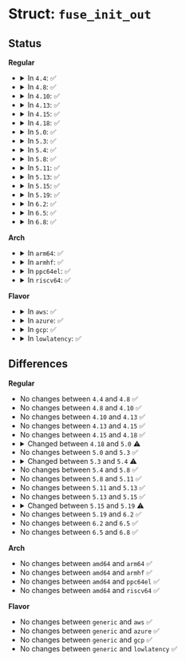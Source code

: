 # Struct: <code>fuse_init_out</code>

## Status
<b>Regular</b>
<ul>
<li>
<details>
<summary>In <code>4.4</code>: ✅</summary>

```c
struct fuse_init_out {
    uint32_t major;
    uint32_t minor;
    uint32_t max_readahead;
    uint32_t flags;
    uint16_t max_background;
    uint16_t congestion_threshold;
    uint32_t max_write;
    uint32_t time_gran;
    uint32_t unused[9];
};
```
</details>
</li>
<li>
<details>
<summary>In <code>4.8</code>: ✅</summary>

```c
struct fuse_init_out {
    uint32_t major;
    uint32_t minor;
    uint32_t max_readahead;
    uint32_t flags;
    uint16_t max_background;
    uint16_t congestion_threshold;
    uint32_t max_write;
    uint32_t time_gran;
    uint32_t unused[9];
};
```
</details>
</li>
<li>
<details>
<summary>In <code>4.10</code>: ✅</summary>

```c
struct fuse_init_out {
    uint32_t major;
    uint32_t minor;
    uint32_t max_readahead;
    uint32_t flags;
    uint16_t max_background;
    uint16_t congestion_threshold;
    uint32_t max_write;
    uint32_t time_gran;
    uint32_t unused[9];
};
```
</details>
</li>
<li>
<details>
<summary>In <code>4.13</code>: ✅</summary>

```c
struct fuse_init_out {
    uint32_t major;
    uint32_t minor;
    uint32_t max_readahead;
    uint32_t flags;
    uint16_t max_background;
    uint16_t congestion_threshold;
    uint32_t max_write;
    uint32_t time_gran;
    uint32_t unused[9];
};
```
</details>
</li>
<li>
<details>
<summary>In <code>4.15</code>: ✅</summary>

```c
struct fuse_init_out {
    uint32_t major;
    uint32_t minor;
    uint32_t max_readahead;
    uint32_t flags;
    uint16_t max_background;
    uint16_t congestion_threshold;
    uint32_t max_write;
    uint32_t time_gran;
    uint32_t unused[9];
};
```
</details>
</li>
<li>
<details>
<summary>In <code>4.18</code>: ✅</summary>

```c
struct fuse_init_out {
    uint32_t major;
    uint32_t minor;
    uint32_t max_readahead;
    uint32_t flags;
    uint16_t max_background;
    uint16_t congestion_threshold;
    uint32_t max_write;
    uint32_t time_gran;
    uint32_t unused[9];
};
```
</details>
</li>
<li>
<details>
<summary>In <code>5.0</code>: ✅</summary>

```c
struct fuse_init_out {
    uint32_t major;
    uint32_t minor;
    uint32_t max_readahead;
    uint32_t flags;
    uint16_t max_background;
    uint16_t congestion_threshold;
    uint32_t max_write;
    uint32_t time_gran;
    uint16_t max_pages;
    uint16_t padding;
    uint32_t unused[8];
};
```
</details>
</li>
<li>
<details>
<summary>In <code>5.3</code>: ✅</summary>

```c
struct fuse_init_out {
    uint32_t major;
    uint32_t minor;
    uint32_t max_readahead;
    uint32_t flags;
    uint16_t max_background;
    uint16_t congestion_threshold;
    uint32_t max_write;
    uint32_t time_gran;
    uint16_t max_pages;
    uint16_t padding;
    uint32_t unused[8];
};
```
</details>
</li>
<li>
<details>
<summary>In <code>5.4</code>: ✅</summary>

```c
struct fuse_init_out {
    uint32_t major;
    uint32_t minor;
    uint32_t max_readahead;
    uint32_t flags;
    uint16_t max_background;
    uint16_t congestion_threshold;
    uint32_t max_write;
    uint32_t time_gran;
    uint16_t max_pages;
    uint16_t map_alignment;
    uint32_t unused[8];
};
```
</details>
</li>
<li>
<details>
<summary>In <code>5.8</code>: ✅</summary>

```c
struct fuse_init_out {
    uint32_t major;
    uint32_t minor;
    uint32_t max_readahead;
    uint32_t flags;
    uint16_t max_background;
    uint16_t congestion_threshold;
    uint32_t max_write;
    uint32_t time_gran;
    uint16_t max_pages;
    uint16_t map_alignment;
    uint32_t unused[8];
};
```
</details>
</li>
<li>
<details>
<summary>In <code>5.11</code>: ✅</summary>

```c
struct fuse_init_out {
    uint32_t major;
    uint32_t minor;
    uint32_t max_readahead;
    uint32_t flags;
    uint16_t max_background;
    uint16_t congestion_threshold;
    uint32_t max_write;
    uint32_t time_gran;
    uint16_t max_pages;
    uint16_t map_alignment;
    uint32_t unused[8];
};
```
</details>
</li>
<li>
<details>
<summary>In <code>5.13</code>: ✅</summary>

```c
struct fuse_init_out {
    uint32_t major;
    uint32_t minor;
    uint32_t max_readahead;
    uint32_t flags;
    uint16_t max_background;
    uint16_t congestion_threshold;
    uint32_t max_write;
    uint32_t time_gran;
    uint16_t max_pages;
    uint16_t map_alignment;
    uint32_t unused[8];
};
```
</details>
</li>
<li>
<details>
<summary>In <code>5.15</code>: ✅</summary>

```c
struct fuse_init_out {
    uint32_t major;
    uint32_t minor;
    uint32_t max_readahead;
    uint32_t flags;
    uint16_t max_background;
    uint16_t congestion_threshold;
    uint32_t max_write;
    uint32_t time_gran;
    uint16_t max_pages;
    uint16_t map_alignment;
    uint32_t unused[8];
};
```
</details>
</li>
<li>
<details>
<summary>In <code>5.19</code>: ✅</summary>

```c
struct fuse_init_out {
    uint32_t major;
    uint32_t minor;
    uint32_t max_readahead;
    uint32_t flags;
    uint16_t max_background;
    uint16_t congestion_threshold;
    uint32_t max_write;
    uint32_t time_gran;
    uint16_t max_pages;
    uint16_t map_alignment;
    uint32_t flags2;
    uint32_t unused[7];
};
```
</details>
</li>
<li>
<details>
<summary>In <code>6.2</code>: ✅</summary>

```c
struct fuse_init_out {
    uint32_t major;
    uint32_t minor;
    uint32_t max_readahead;
    uint32_t flags;
    uint16_t max_background;
    uint16_t congestion_threshold;
    uint32_t max_write;
    uint32_t time_gran;
    uint16_t max_pages;
    uint16_t map_alignment;
    uint32_t flags2;
    uint32_t unused[7];
};
```
</details>
</li>
<li>
<details>
<summary>In <code>6.5</code>: ✅</summary>

```c
struct fuse_init_out {
    uint32_t major;
    uint32_t minor;
    uint32_t max_readahead;
    uint32_t flags;
    uint16_t max_background;
    uint16_t congestion_threshold;
    uint32_t max_write;
    uint32_t time_gran;
    uint16_t max_pages;
    uint16_t map_alignment;
    uint32_t flags2;
    uint32_t unused[7];
};
```
</details>
</li>
<li>
<details>
<summary>In <code>6.8</code>: ✅</summary>

```c
struct fuse_init_out {
    uint32_t major;
    uint32_t minor;
    uint32_t max_readahead;
    uint32_t flags;
    uint16_t max_background;
    uint16_t congestion_threshold;
    uint32_t max_write;
    uint32_t time_gran;
    uint16_t max_pages;
    uint16_t map_alignment;
    uint32_t flags2;
    uint32_t unused[7];
};
```
</details>
</li>
</ul>
<b>Arch</b>
<ul>
<li>
<details>
<summary>In <code>arm64</code>: ✅</summary>

```c
struct fuse_init_out {
    uint32_t major;
    uint32_t minor;
    uint32_t max_readahead;
    uint32_t flags;
    uint16_t max_background;
    uint16_t congestion_threshold;
    uint32_t max_write;
    uint32_t time_gran;
    uint16_t max_pages;
    uint16_t map_alignment;
    uint32_t unused[8];
};
```
</details>
</li>
<li>
<details>
<summary>In <code>armhf</code>: ✅</summary>

```c
struct fuse_init_out {
    uint32_t major;
    uint32_t minor;
    uint32_t max_readahead;
    uint32_t flags;
    uint16_t max_background;
    uint16_t congestion_threshold;
    uint32_t max_write;
    uint32_t time_gran;
    uint16_t max_pages;
    uint16_t map_alignment;
    uint32_t unused[8];
};
```
</details>
</li>
<li>
<details>
<summary>In <code>ppc64el</code>: ✅</summary>

```c
struct fuse_init_out {
    uint32_t major;
    uint32_t minor;
    uint32_t max_readahead;
    uint32_t flags;
    uint16_t max_background;
    uint16_t congestion_threshold;
    uint32_t max_write;
    uint32_t time_gran;
    uint16_t max_pages;
    uint16_t map_alignment;
    uint32_t unused[8];
};
```
</details>
</li>
<li>
<details>
<summary>In <code>riscv64</code>: ✅</summary>

```c
struct fuse_init_out {
    uint32_t major;
    uint32_t minor;
    uint32_t max_readahead;
    uint32_t flags;
    uint16_t max_background;
    uint16_t congestion_threshold;
    uint32_t max_write;
    uint32_t time_gran;
    uint16_t max_pages;
    uint16_t map_alignment;
    uint32_t unused[8];
};
```
</details>
</li>
</ul>
<b>Flavor</b>
<ul>
<li>
<details>
<summary>In <code>aws</code>: ✅</summary>

```c
struct fuse_init_out {
    uint32_t major;
    uint32_t minor;
    uint32_t max_readahead;
    uint32_t flags;
    uint16_t max_background;
    uint16_t congestion_threshold;
    uint32_t max_write;
    uint32_t time_gran;
    uint16_t max_pages;
    uint16_t map_alignment;
    uint32_t unused[8];
};
```
</details>
</li>
<li>
<details>
<summary>In <code>azure</code>: ✅</summary>

```c
struct fuse_init_out {
    uint32_t major;
    uint32_t minor;
    uint32_t max_readahead;
    uint32_t flags;
    uint16_t max_background;
    uint16_t congestion_threshold;
    uint32_t max_write;
    uint32_t time_gran;
    uint16_t max_pages;
    uint16_t map_alignment;
    uint32_t unused[8];
};
```
</details>
</li>
<li>
<details>
<summary>In <code>gcp</code>: ✅</summary>

```c
struct fuse_init_out {
    uint32_t major;
    uint32_t minor;
    uint32_t max_readahead;
    uint32_t flags;
    uint16_t max_background;
    uint16_t congestion_threshold;
    uint32_t max_write;
    uint32_t time_gran;
    uint16_t max_pages;
    uint16_t map_alignment;
    uint32_t unused[8];
};
```
</details>
</li>
<li>
<details>
<summary>In <code>lowlatency</code>: ✅</summary>

```c
struct fuse_init_out {
    uint32_t major;
    uint32_t minor;
    uint32_t max_readahead;
    uint32_t flags;
    uint16_t max_background;
    uint16_t congestion_threshold;
    uint32_t max_write;
    uint32_t time_gran;
    uint16_t max_pages;
    uint16_t map_alignment;
    uint32_t unused[8];
};
```
</details>
</li>
</ul>

## Differences
<b>Regular</b>
<ul>
<li>
No changes between <code>4.4</code> and <code>4.8</code> ✅
</li>
<li>
No changes between <code>4.8</code> and <code>4.10</code> ✅
</li>
<li>
No changes between <code>4.10</code> and <code>4.13</code> ✅
</li>
<li>
No changes between <code>4.13</code> and <code>4.15</code> ✅
</li>
<li>
No changes between <code>4.15</code> and <code>4.18</code> ✅
</li>
<li>
<details>
<summary>Changed between <code>4.18</code> and <code>5.0</code> ⚠️</summary>
<ul>
<li>
<b>Field added. </b>
<code>uint16_t max_pages</code>
</li>
<li>
<b>Field added. </b>
<code>uint16_t padding</code>
</li>
<li>
<b>Field type changed. </b>
<code>uint32_t unused[9]</code> ➡️ <code>uint32_t unused[8]</code>
</li>
</ul>
</details>
</li>
<li>
No changes between <code>5.0</code> and <code>5.3</code> ✅
</li>
<li>
<details>
<summary>Changed between <code>5.3</code> and <code>5.4</code> ⚠️</summary>
<ul>
<li>
<b>Field added. </b>
<code>uint16_t map_alignment</code>
</li>
<li>
<b>Field removed. </b>
<code>uint16_t padding</code>
</li>
</ul>
</details>
</li>
<li>
No changes between <code>5.4</code> and <code>5.8</code> ✅
</li>
<li>
No changes between <code>5.8</code> and <code>5.11</code> ✅
</li>
<li>
No changes between <code>5.11</code> and <code>5.13</code> ✅
</li>
<li>
No changes between <code>5.13</code> and <code>5.15</code> ✅
</li>
<li>
<details>
<summary>Changed between <code>5.15</code> and <code>5.19</code> ⚠️</summary>
<ul>
<li>
<b>Field added. </b>
<code>uint32_t flags2</code>
</li>
<li>
<b>Field type changed. </b>
<code>uint32_t unused[8]</code> ➡️ <code>uint32_t unused[7]</code>
</li>
</ul>
</details>
</li>
<li>
No changes between <code>5.19</code> and <code>6.2</code> ✅
</li>
<li>
No changes between <code>6.2</code> and <code>6.5</code> ✅
</li>
<li>
No changes between <code>6.5</code> and <code>6.8</code> ✅
</li>
</ul>
<b>Arch</b>
<ul>
<li>
No changes between <code>amd64</code> and <code>arm64</code> ✅
</li>
<li>
No changes between <code>amd64</code> and <code>armhf</code> ✅
</li>
<li>
No changes between <code>amd64</code> and <code>ppc64el</code> ✅
</li>
<li>
No changes between <code>amd64</code> and <code>riscv64</code> ✅
</li>
</ul>
<b>Flavor</b>
<ul>
<li>
No changes between <code>generic</code> and <code>aws</code> ✅
</li>
<li>
No changes between <code>generic</code> and <code>azure</code> ✅
</li>
<li>
No changes between <code>generic</code> and <code>gcp</code> ✅
</li>
<li>
No changes between <code>generic</code> and <code>lowlatency</code> ✅
</li>
</ul>
